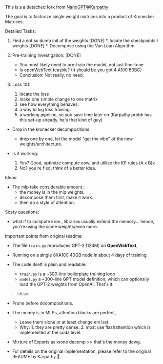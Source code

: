 This is a a detached fork from [NanoGPT@Karpathy](https://github.com/karpathy/nanoGPT/)

The goal is to factorize single weight matrices into a product of Kronecker Matrices. 

Detailed Tasks:

1. Find a not so dumb init of the weights  [DONE]
	*. locate the checkpoints /  weights [DONE]
	*. Decompose using the Van Loan Algorithm

2. Pre-training Investigation: [DONE]
	* You most likely need to pre-train the model, not just fine-tune
	* Is openWebText feasble? (It should be you got 4 A100 80BG)
	* Conclusion: Not really, no need.

3. Loss 101:
	1. locate the loss
	2. make one simple change to one matrix
	3. see how everything behaves.
	4. a way to log loss training.
	5. a working pipeline, so you save time later on (Karpathy probb has this set-up already, he's that kind of guy) 

* Drop in the kronecker decompositions
	* drop one by one, let the model "get the vibe" of the new weights/architecture.

* Is it working:
	1. Yes? Good, optimize compute now. and utilize the KP rules (A x B)x
	2. No? you're f'ed, think of a better idea.


Ideas:	
* The mlp take considerable amount.:
	* the money is in the mlp weights.
	* decompose them first, make it work.
	* then do a style of attention. 

 
Scary questions:
* what if to compute kron., libraries usually extend the memory... hence, you're using the same weights/even more.

Important points from original readme:

* The file `train.py` reproduces GPT-2 (124M) on **OpenWebText**, 
* Running on a single 8XA100 40GB node in about 4 days of training. 

* The code itself is plain and readable: 
	* `train.py` is a ~300-line boilerplate training loop
	* `model.py` a ~300-line GPT model definition, which can optionally load the GPT-2 weights from OpenAI. That's it.

> Ideas:

* Prune before docompositions.

* The money is in MLPs, attention blocks are perfect, 
	* Leave them alone or at least change em last.
	* Why: 1. they are pretty dense. 2. most use flashattention which is implemented at the cuda level.

* Mixture of Experts as krone decomp >> that's the money dawg.

* For details on the original implementation, please refer to the original README by Karpathy :goat:.

